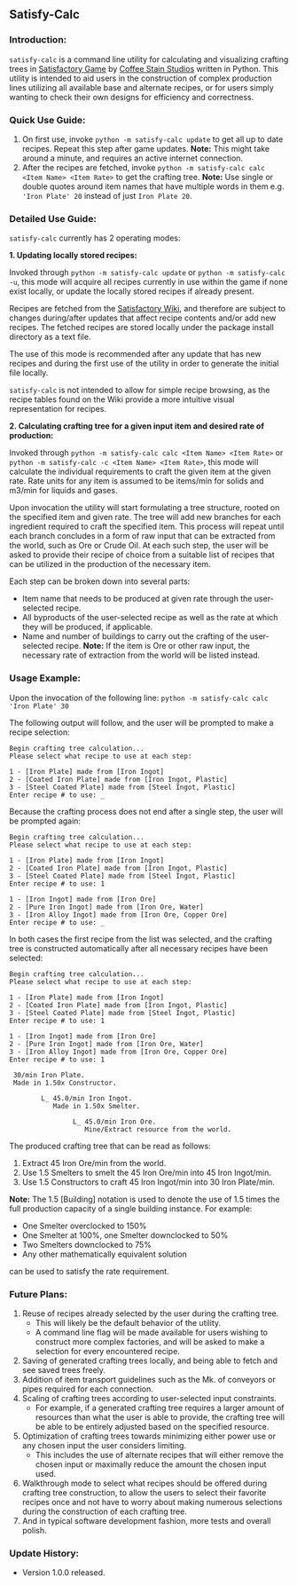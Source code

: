 ## Satisfy-Calc

### Introduction:

`satisfy-calc` is a command line utility for calculating and visualizing crafting trees in [Satisfactory Game](https://www.satisfactorygame.com/) by [Coffee Stain Studios](https://www.coffeestainstudios.com/) written in Python. This utility is intended to aid users in the construction of complex production lines utilizing all available base and alternate recipes, or for users simply wanting to check their own designs for efficiency and correctness.

### Quick Use Guide:

1. On first use, invoke `python -m satisfy-calc update` to get all up to date recipes. Repeat this step after game updates.
   **Note:** This might take around a minute, and requires an active internet connection.
2. After the recipes are fetched, invoke `python -m satisfy-calc calc <Item Name> <Item Rate>` to get the crafting tree.
   **Note:** Use single or double quotes around item names that have multiple words in them e.g. `'Iron Plate' 20` instead of just `Iron Plate 20`.

### Detailed Use Guide:

`satisfy-calc` currently has 2 operating modes:

**1. Updating locally stored recipes:**

Invoked through `python -m satisfy-calc update` or `python -m satisfy-calc -u`, this mode will acquire all recipes currently in use within the game if none exist locally, or update the locally stored recipes if already present.

Recipes are fetched from the [Satisfactory Wiki](https://satisfactory.fandom.com/wiki/Satisfactory_Wiki), and therefore are subject to changes during/after updates that affect recipe contents and/or add new recipes. The fetched recipes are stored locally under the package install directory as a text file.

The use of this mode is recommended after any update that has new recipes and during the first use of the utility in order to generate the initial file locally.

`satisfy-calc` is not intended to allow for simple recipe browsing, as the recipe tables found on the Wiki provide a more intuitive visual representation for recipes.

**2. Calculating crafting tree for a given input item and desired rate of production:**

Invoked through `python -m satisfy-calc calc <Item Name> <Item Rate>` or `python -m satisfy-calc -c <Item Name> <Item Rate>`, this mode will calculate the individual requirements to craft the given item at the given rate. Rate units for any item is assumed to be items/min for solids and m3/min for liquids and gases.

Upon invocation the utility will start formulating a tree structure, rooted on the specified item and given rate. The tree will add new branches for each ingredient required to craft the specified item. This process will repeat until each branch concludes in a form of raw input that can be extracted from the world, such as Ore or Crude Oil. At each such step, the user will be asked to provide their recipe of choice from a suitable list of recipes that can be utilized in the production of the necessary item.

Each step can be broken down into several parts:
- Item name that needs to be produced at given rate through the user-selected recipe.
- All byproducts of the user-selected recipe as well as the rate at which they will be produced, if applicable.
- Name and number of buildings to carry out the crafting of the user-selected recipe. 
  **Note:** If the item is Ore or other raw input, the necessary rate of extraction from the world will be listed instead.

### Usage Example:

Upon the invocation of the following line:
`python -m satisfy-calc calc 'Iron Plate' 30`

The following output will follow, and the user will be prompted to make a recipe selection:
```
Begin crafting tree calculation... 
Please select what recipe to use at each step: 

1 - [Iron Plate] made from [Iron Ingot]
2 - [Coated Iron Plate] made from [Iron Ingot, Plastic]
3 - [Steel Coated Plate] made from [Steel Ingot, Plastic]
Enter recipe # to use: _
```

Because the crafting process does not end after a single step, the user will be prompted again:
```
Begin crafting tree calculation... 
Please select what recipe to use at each step: 

1 - [Iron Plate] made from [Iron Ingot]
2 - [Coated Iron Plate] made from [Iron Ingot, Plastic]
3 - [Steel Coated Plate] made from [Steel Ingot, Plastic]
Enter recipe # to use: 1

1 - [Iron Ingot] made from [Iron Ore]
2 - [Pure Iron Ingot] made from [Iron Ore, Water]
3 - [Iron Alloy Ingot] made from [Iron Ore, Copper Ore]
Enter recipe # to use: _
```

In both cases the first recipe from the list was selected, and the crafting tree is constructed automatically after all necessary recipes have been selected:
```
Begin crafting tree calculation... 
Please select what recipe to use at each step: 

1 - [Iron Plate] made from [Iron Ingot]
2 - [Coated Iron Plate] made from [Iron Ingot, Plastic]
3 - [Steel Coated Plate] made from [Steel Ingot, Plastic]
Enter recipe # to use: 1

1 - [Iron Ingot] made from [Iron Ore]
2 - [Pure Iron Ingot] made from [Iron Ore, Water]
3 - [Iron Alloy Ingot] made from [Iron Ore, Copper Ore]
Enter recipe # to use: 1

 30/min Iron Plate.
 Made in 1.50x Constructor.

        L_ 45.0/min Iron Ingot.
           Made in 1.50x Smelter.

                L_ 45.0/min Iron Ore.
                   Mine/Extract resource from the world.
```
The produced crafting tree that can be read as follows:

1. Extract 45 Iron Ore/min from the world.
2. Use 1.5 Smelters to smelt the 45 Iron Ore/min into 45 Iron Ingot/min.
3. Use 1.5 Constructors to craft 45 Iron Ingot/min into 30 Iron Plate/min.

**Note:** The 1.5 [Building] notation is used to denote the use of 1.5 times the full production capacity of a single building instance. For example:

- One Smelter overclocked to 150%
- One Smelter at 100%, one Smelter downclocked to 50%
- Two Smelters downclocked to 75%
- Any other mathematically equivalent solution

can be used to satisfy the rate requirement.

### Future Plans:

1. Reuse of recipes already selected by the user during the crafting tree. 
   - This will likely be the default behavior of the utility. 
   - A command line flag will be made available for users wishing to construct more complex factories, and will be asked to make a selection for every encountered recipe.
2. Saving of generated crafting trees locally, and being able to fetch and see saved trees freely.
3. Addition of item transport guidelines such as the Mk. of conveyors or pipes required for each connection.
4. Scaling of crafting trees according to user-selected input constraints. 
   - For example, if a generated crafting tree requires a larger amount of resources than what the user is able to provide, the crafting tree will be able to be entirely adjusted based on the specified resource.
5. Optimization of crafting trees towards minimizing either power use or any chosen input the user considers limiting. 
   - This includes the use of alternate recipes that will either remove the chosen input or maximally reduce the amount the chosen input used.
6. Walkthrough mode to select what recipes should be offered during crafting tree construction, to allow the users to select their favorite recipes once and not have to worry about making numerous selections during the construction of each crafting tree.
7. And in typical software development fashion, more tests and overall polish.

### Update History:

- Version 1.0.0 released.
